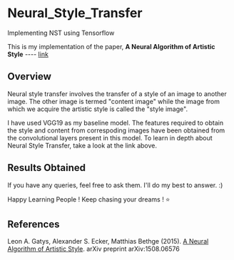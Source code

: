 # Neural_Style_Transfer
Implementing NST using Tensorflow

This is my implementation of the paper, **A Neural Algorithm of Artistic Style** ---- [link](https://arxiv.org/abs/1508.06576)


## Overview

Neural style transfer involves the transfer of a style of an image to another image. The other image is termed "content image" while the image from which we acquire the artistic style is called the "style image".

I have used VGG19 as my baseline model. The features required to obtain the style and content from correspoding images have been obtained from the convolutional layers present in this model. To learn in depth about Neural Style Transfer, take a look at the link above.




## Results Obtained






If you have any queries, feel free to ask them. I'll do my best to answer. :)

Happy Learning People ! Keep chasing your dreams ! ⭐️


## References
Leon A. Gatys, Alexander S. Ecker, Matthias Bethge (2015). [A Neural Algorithm of Artistic Style](https://arxiv.org/abs/1508.06576). arXiv preprint arXiv:1508.06576
